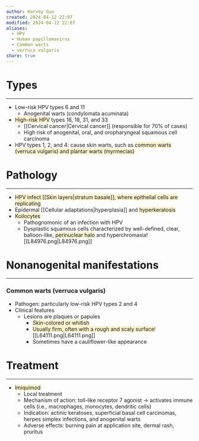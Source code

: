 ```yaml
---
author: Harvey Guo
created: 2024-04-12 22:07
modified: 2024-04-12 22:07
aliases:
  - HPV
  - Human papillomavirus
  - Common warts
  - verruca vulgaris
share: true
---
```

# Types
---
- Low-risk HPV types 6 and 11
	- Anogenital warts (condylomata acuminata)
- <span style="background:rgba(240, 200, 0, 0.2)">High-risk HPV</span> types 16, 18, 31, and 33
	- [[Cervical cancer|Cervical cancer]] (responsible for 70% of cases) 
	- High risk of anogenital, oral, and oropharyngeal squamous cell carcinoma
- HPV types 1, 2, and 4: cause skin warts, such as <span style="background:rgba(240, 200, 0, 0.2)">common warts (verruca vulgaris) and plantar warts (myrmecias)</span>
# Pathology
---
- <span style="background:rgba(240, 200, 0, 0.2)">HPV infect [[Skin layers|stratum basale]], where epithelial cells are replicating</span>
- Epidermal [[Cellular adaptations|hyperplasia]] and <span style="background:rgba(240, 200, 0, 0.2)">hyperkeratosis</span>
- <span style="background:rgba(240, 200, 0, 0.2)">Koilocytes</span> 
	- Pathognomonic of an infection with HPV
	- Dysplastic squamous cells characterized by well-defined, clear, balloon-like, <span style="background:rgba(240, 200, 0, 0.2)">perinuclear halo</span> and hyperchromasia![[L84976.png|L84976.png]]
# Nonanogenital manifestations
---
### Common warts (verruca vulgaris)
- Pathogen: particularly low-risk HPV types 2 and 4
- Clinical features
	- Lesions are plaques or papules 
		- <span style="background:rgba(240, 200, 0, 0.2)">Skin-colored or whitish</span>
		- <span style="background:rgba(240, 200, 0, 0.2)">Usually firm, often with a rough and scaly surface</span>![[L64111.png|L64111.png]]
		- Sometimes have a cauliflower-like appearance
# Treatment
---
- <span style="background:rgba(240, 200, 0, 0.2)">Imiquimod</span>
	- Local treatment
	- Mechanism of action: toll-like receptor 7 agonist → activates immune cells (i.e., macrophages, monocytes, dendritic cells)
	- Indication: actinic keratoses, superficial basal cell carcinomas, herpes simplex infections, and anogenital warts
	- Adverse effects: burning pain at application site, dermal rash, pruritus
